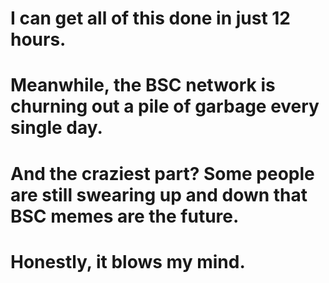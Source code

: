 # I can get all of this done in just 12 hours.

# Meanwhile, the BSC network is churning out a pile of garbage every single day.

# And the craziest part? Some people are still swearing up and down that BSC memes are the future.

# Honestly, it blows my mind.
